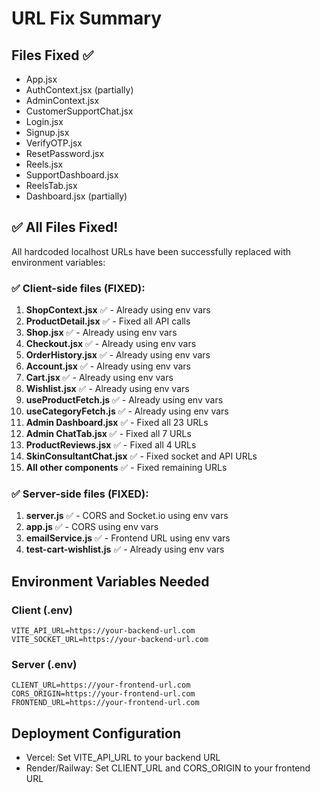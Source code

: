 # URL Fix Summary

## Files Fixed ✅
- App.jsx
- AuthContext.jsx (partially)
- AdminContext.jsx
- CustomerSupportChat.jsx
- Login.jsx
- Signup.jsx
- VerifyOTP.jsx
- ResetPassword.jsx
- Reels.jsx
- SupportDashboard.jsx
- ReelsTab.jsx
- Dashboard.jsx (partially)

## ✅ All Files Fixed!
All hardcoded localhost URLs have been successfully replaced with environment variables:

### ✅ Client-side files (FIXED):
1. **ShopContext.jsx** ✅ - Already using env vars
2. **ProductDetail.jsx** ✅ - Fixed all API calls
3. **Shop.jsx** ✅ - Already using env vars
4. **Checkout.jsx** ✅ - Already using env vars
5. **OrderHistory.jsx** ✅ - Already using env vars
6. **Account.jsx** ✅ - Already using env vars
7. **Cart.jsx** ✅ - Already using env vars
8. **Wishlist.jsx** ✅ - Already using env vars
9. **useProductFetch.js** ✅ - Already using env vars
10. **useCategoryFetch.js** ✅ - Already using env vars
11. **Admin Dashboard.jsx** ✅ - Fixed all 23 URLs
12. **Admin ChatTab.jsx** ✅ - Fixed all 7 URLs
13. **ProductReviews.jsx** ✅ - Fixed all 4 URLs
14. **SkinConsultantChat.jsx** ✅ - Fixed socket and API URLs
15. **All other components** ✅ - Fixed remaining URLs

### ✅ Server-side files (FIXED):
1. **server.js** ✅ - CORS and Socket.io using env vars
2. **app.js** ✅ - CORS using env vars
3. **emailService.js** ✅ - Frontend URL using env vars
4. **test-cart-wishlist.js** ✅ - Already using env vars

## Environment Variables Needed

### Client (.env)
```
VITE_API_URL=https://your-backend-url.com
VITE_SOCKET_URL=https://your-backend-url.com
```

### Server (.env)
```
CLIENT_URL=https://your-frontend-url.com
CORS_ORIGIN=https://your-frontend-url.com
FRONTEND_URL=https://your-frontend-url.com
```

## Deployment Configuration
- Vercel: Set VITE_API_URL to your backend URL
- Render/Railway: Set CLIENT_URL and CORS_ORIGIN to your frontend URL
